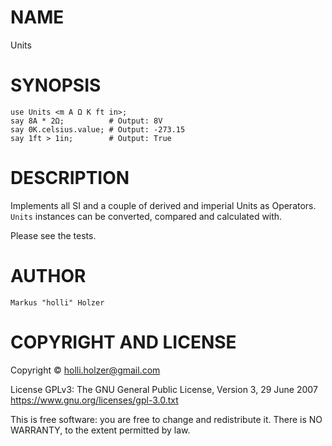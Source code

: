 NAME
====

Units 

SYNOPSIS
========

    use Units <m A Ω K ft in>;
    say 8A * 2Ω;          # Output: 8V
    say 0K.celsius.value; # Output: -273.15
    say 1ft > 1in;        # Output: True  

DESCRIPTION
===========

Implements all SI and a couple of derived and imperial Units as Operators. `Units` instances can be converted, compared and calculated with.

Please see the tests.

AUTHOR
======

    Markus "holli" Holzer

COPYRIGHT AND LICENSE
=====================

Copyright © holli.holzer@gmail.com

License GPLv3: The GNU General Public License, Version 3, 29 June 2007 <https://www.gnu.org/licenses/gpl-3.0.txt>

This is free software: you are free to change and redistribute it. There is NO WARRANTY, to the extent permitted by law.
